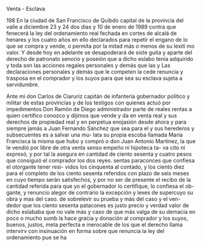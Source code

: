 Venta - Esclava

198 En la ciudad de San Francisco de Quibdo capital de la provincia del valle a diciembre 23 y 24 dos dias y 10 de enero de 1989
contra que fenecerá la ley del ordenamiento real fechada en cortes de alcalá de henares y los cuatro años en ello declarados para repetir el engano de lo que se compra y vende, o permita por la mitad más o menos de su lexiti
mo valor. Y desde hoy en adelante se desapoderará de
siste guita y aparte del derecho de patronato senorio
y poseión que a dicho eslabo tenía adquirido y toda
son las acciones regales personales y demás que las
y
Las declaraciones personales y demás que le competen la cede renuncia y trasposa en el comprador y los suyos para que sea su esclava sujeta a servidumbre.

Ante mi don Carlos de Ciaruriz capitán de infantería gobernador político y militar de estas provincias y de los testigos con quienes actuó por impedimentos
Don Ramón de Diego
administrador
parte de reales rentas
a quien certifico conozco y dijimos que vende y da en venta
real y sus derechos de propiedad
real y en perpetua enojasión desde ahora y para siempre jamás a Juan Fernando Sánchez que sea para el y sus herederos y subsecuentes es a salvar una mu- lata su propia escoba llamada María Francisca la misma
que hubo y compró o don Juan Antonio Martínez, la que le vendió por libre de otra venta senso empeño ni hipoteca ta- va cito ni expresó, y por tal la asegura en cantidad de ciento sesenta y cuatro pesos que consiguió el comprador los dos reyes.
sentas paraconces que confiesa el otorgante tener resi- vidos los cinquenta al contado, y los ciento diez para el completo de los ciento sesenta referidos con plazo de seis meses en cuyo tiempo serán satisfechos, y por
no ser de presente el recibo de la cantidad referida
para que yo el gobernador lo certifique, lo confiesa el ob-
gante, y renuncio alegor de contrario la excepción y lexes
de supercuyo su obra y mas del caso.
de sobrelevir su prueba y más del caso y
el ven-
dedor que los ciento sesenta patacones es justo precio
y verdad valor de dicho eslababa que no vale más y caso
de que más valga de su demacia en poco o mucho
sumb la hace gracia y donación al comprador y los suyos, buenos, justos, meta perfecta e inerocable de los que el derecho llama intervirv con insinuación en forma sobre que renuncia la ley del ordenamiento pue se ha
